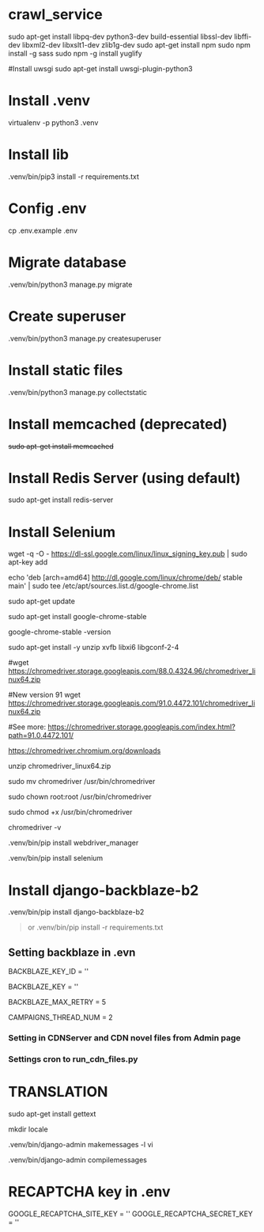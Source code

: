 # crawl_service
sudo apt-get install libpq-dev python3-dev build-essential libssl-dev libffi-dev libxml2-dev libxslt1-dev zlib1g-dev
sudo apt-get install npm
sudo npm install -g sass
sudo npm -g install yuglify

#Install uwsgi
sudo apt-get install uwsgi-plugin-python3

# Install .venv
virtualenv -p python3 .venv

# Install lib
.venv/bin/pip3 install -r requirements.txt

# Config .env
cp .env.example .env

# Migrate database
.venv/bin/python3 manage.py migrate

# Create superuser
.venv/bin/python3 manage.py createsuperuser

# Install static files
.venv/bin/python3 manage.py collectstatic

# Install memcached (deprecated)
~~sudo apt-get install memcached~~

# Install Redis Server (using default)
sudo apt-get install redis-server

# Install Selenium
wget -q -O - https://dl-ssl.google.com/linux/linux_signing_key.pub | sudo apt-key add 

echo 'deb [arch=amd64] http://dl.google.com/linux/chrome/deb/ stable main' | sudo tee /etc/apt/sources.list.d/google-chrome.list

sudo apt-get update 

sudo apt-get install google-chrome-stable

google-chrome-stable -version

sudo apt-get install -y unzip xvfb libxi6 libgconf-2-4

#wget https://chromedriver.storage.googleapis.com/88.0.4324.96/chromedriver_linux64.zip

#New version 91
wget https://chromedriver.storage.googleapis.com/91.0.4472.101/chromedriver_linux64.zip

#See more:
https://chromedriver.storage.googleapis.com/index.html?path=91.0.4472.101/

https://chromedriver.chromium.org/downloads

unzip chromedriver_linux64.zip

sudo mv chromedriver /usr/bin/chromedriver

sudo chown root:root /usr/bin/chromedriver

sudo chmod +x /usr/bin/chromedriver

chromedriver -v

.venv/bin/pip install webdriver_manager

.venv/bin/pip install selenium

# Install django-backblaze-b2

.venv/bin/pip install django-backblaze-b2
> or .venv/bin/pip install -r requirements.txt

## Setting backblaze in .evn

BACKBLAZE_KEY_ID = ''

BACKBLAZE_KEY = ''

BACKBLAZE_MAX_RETRY = 5

CAMPAIGNS_THREAD_NUM = 2


### Setting in CDNServer and CDN novel files from Admin page
### Settings cron to run_cdn_files.py


# TRANSLATION
 sudo apt-get install gettext
 
 mkdir locale
 
 .venv/bin/django-admin makemessages -l vi
 
 .venv/bin/django-admin compilemessages
 
 # RECAPTCHA key in .env
GOOGLE_RECAPTCHA_SITE_KEY = ''
GOOGLE_RECAPTCHA_SECRET_KEY = ''
